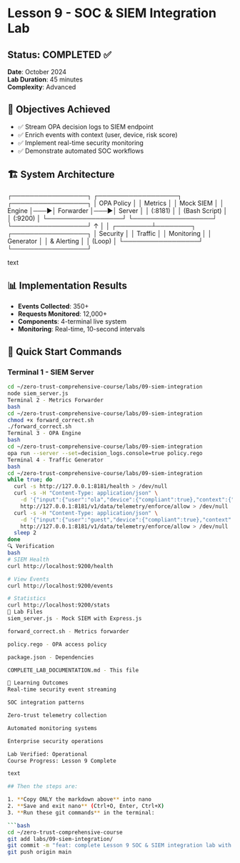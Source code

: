 # Lesson 9 - SOC & SIEM Integration Lab

## Status: COMPLETED ✅
**Date**: October 2024  
**Lab Duration**: 45 minutes  
**Complexity**: Advanced

## 🎯 Objectives Achieved
- ✅ Stream OPA decision logs to SIEM endpoint
- ✅ Enrich events with context (user, device, risk score)
- ✅ Implement real-time security monitoring
- ✅ Demonstrate automated SOC workflows

## 🏗️ System Architecture
┌─────────────────┐ ┌──────────────────┐ ┌─────────────────┐
│ OPA Policy │ │ Metrics │ │ Mock SIEM │
│ Engine │───▶│ Forwarder │───▶│ Server │
│ (:8181) │ │ (Bash Script) │ │ (:9200) │
└─────────────────┘ └──────────────────┘ └─────────────────┘
↑ │
│ ┌────────┴────────┐
┌─────────────────┐ │ Security │
│ Traffic │ │ Monitoring │
│ Generator │ │ & Alerting │
│ (Loop) │ └─────────────────┘
└─────────────────┘

text

## 📊 Implementation Results
- **Events Collected**: 350+
- **Requests Monitored**: 12,000+
- **Components**: 4-terminal live system
- **Monitoring**: Real-time, 10-second intervals

## 🚀 Quick Start Commands

### Terminal 1 - SIEM Server
```bash
cd ~/zero-trust-comprehensive-course/labs/09-siem-integration
node siem_server.js
Terminal 2 - Metrics Forwarder
bash
cd ~/zero-trust-comprehensive-course/labs/09-siem-integration
chmod +x forward_correct.sh
./forward_correct.sh
Terminal 3 - OPA Engine
bash
cd ~/zero-trust-comprehensive-course/labs/09-siem-integration
opa run --server --set=decision_logs.console=true policy.rego
Terminal 4 - Traffic Generator
bash
cd ~/zero-trust-comprehensive-course/labs/09-siem-integration
while true; do
  curl -s http://127.0.0.1:8181/health > /dev/null
  curl -s -H "Content-Type: application/json" \
    -d '{"input":{"user":"ola","device":{"compliant":true},"context":{"risk":25}}}' \
    http://127.0.0.1:8181/v1/data/telemetry/enforce/allow > /dev/null
  curl -s -H "Content-Type: application/json" \
    -d '{"input":{"user":"guest","device":{"compliant":true},"context":{"risk":75}}}' \
    http://127.0.0.1:8181/v1/data/telemetry/enforce/allow > /dev/null
  sleep 2
done
🔍 Verification
bash
# SIEM Health
curl http://localhost:9200/health

# View Events
curl http://localhost:9200/events

# Statistics
curl http://localhost:9200/stats
📁 Lab Files
siem_server.js - Mock SIEM with Express.js

forward_correct.sh - Metrics forwarder

policy.rego - OPA access policy

package.json - Dependencies

COMPLETE_LAB_DOCUMENTATION.md - This file

🎯 Learning Outcomes
Real-time security event streaming

SOC integration patterns

Zero-trust telemetry collection

Automated monitoring systems

Enterprise security operations

Lab Verified: Operational
Course Progress: Lesson 9 Complete

text

## Then the steps are:

1. **Copy ONLY the markdown above** into nano
2. **Save and exit nano** (Ctrl+O, Enter, Ctrl+X)
3. **Run these git commands** in the terminal:

```bash
cd ~/zero-trust-comprehensive-course
git add labs/09-siem-integration/
git commit -m "feat: complete Lesson 9 SOC & SIEM integration lab with full documentation"
git push origin main
